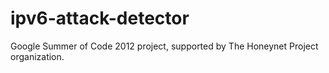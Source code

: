 ipv6-attack-detector
====================

Google Summer of Code 2012 project, supported by The Honeynet Project organization.